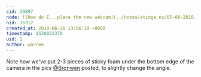 ```yaml
---
cid: 19897
node: ![How do I...place the new webcam](../notes/stinge_nz/05-08-2018/how-do-i-place-the-new-webcam)
nid: 16312
created_at: 2018-06-26 13:56:10 +0000
timestamp: 1530021370
uid: 1
author: warren
---
```


Note how we've put 2-3 pieces of sticky foam under the bottom edge of the camera in the pics [@Bronwen](/profile/Bronwen) posted, to slightly change the angle. 